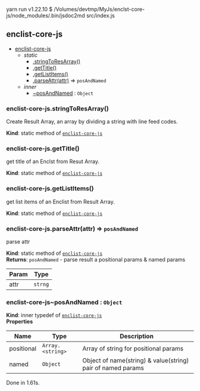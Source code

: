 yarn run v1.22.10
$ /Volumes/devtmp/MyJs/enclst-core-js/node_modules/.bin/jsdoc2md src/index.js
<a name="module_enclist-core-js"></a>

## enclist-core-js

* [enclist-core-js](#module_enclist-core-js)
    * _static_
        * [.stringToResArray()](#module_enclist-core-js.stringToResArray)
        * [.getTitle()](#module_enclist-core-js.getTitle)
        * [.getListItems()](#module_enclist-core-js.getListItems)
        * [.parseAttr(attr)](#module_enclist-core-js.parseAttr) ⇒ <code>posAndNamed</code>
    * _inner_
        * [~posAndNamed](#module_enclist-core-js..posAndNamed) : <code>Object</code>

<a name="module_enclist-core-js.stringToResArray"></a>

### enclist-core-js.stringToResArray()
Create Result Array, an array by dividing a string with line feed codes.

**Kind**: static method of [<code>enclist-core-js</code>](#module_enclist-core-js)  
<a name="module_enclist-core-js.getTitle"></a>

### enclist-core-js.getTitle()
get title of an Enclst from Resut Array.

**Kind**: static method of [<code>enclist-core-js</code>](#module_enclist-core-js)  
<a name="module_enclist-core-js.getListItems"></a>

### enclist-core-js.getListItems()
get list items of an Enclist from Result Array.

**Kind**: static method of [<code>enclist-core-js</code>](#module_enclist-core-js)  
<a name="module_enclist-core-js.parseAttr"></a>

### enclist-core-js.parseAttr(attr) ⇒ <code>posAndNamed</code>
parse attr

**Kind**: static method of [<code>enclist-core-js</code>](#module_enclist-core-js)  
**Returns**: <code>posAndNamed</code> - parse result a positional params & named params  

| Param | Type |
| --- | --- |
| attr | <code>strng</code> | 

<a name="module_enclist-core-js..posAndNamed"></a>

### enclist-core-js~posAndNamed : <code>Object</code>
**Kind**: inner typedef of [<code>enclist-core-js</code>](#module_enclist-core-js)  
**Properties**

| Name | Type | Description |
| --- | --- | --- |
| positional | <code>Array.&lt;string&gt;</code> | Array of string for positional params |
| named | <code>Object</code> | Object of name(string) & value(string) pair of named params |

Done in 1.61s.
